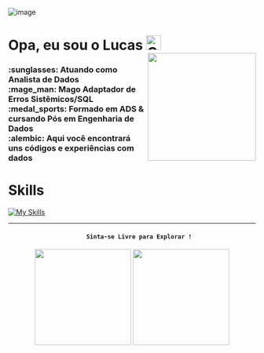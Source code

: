 ![image](https://images-wixmp-ed30a86b8c4ca887773594c2.wixmp.com/f/12cbe8a4-f55c-4b40-85bb-d8e1405e7b84/dfqjecr-c9d52b93-86e6-4a1d-8724-fef82b06e089.gif?token=eyJ0eXAiOiJKV1QiLCJhbGciOiJIUzI1NiJ9.eyJzdWIiOiJ1cm46YXBwOjdlMGQxODg5ODIyNjQzNzNhNWYwZDQxNWVhMGQyNmUwIiwiaXNzIjoidXJuOmFwcDo3ZTBkMTg4OTgyMjY0MzczYTVmMGQ0MTVlYTBkMjZlMCIsIm9iaiI6W1t7InBhdGgiOiJcL2ZcLzEyY2JlOGE0LWY1NWMtNGI0MC04NWJiLWQ4ZTE0MDVlN2I4NFwvZGZxamVjci1jOWQ1MmI5My04NmU2LTRhMWQtODcyNC1mZWY4MmIwNmUwODkuZ2lmIn1dXSwiYXVkIjpbInVybjpzZXJ2aWNlOmZpbGUuZG93bmxvYWQiXX0.a3pYSk16RhwahirDlirP3SvecIsZM6u1VP8sj3Fpk9M)

# Opa, eu sou o Lucas <img src="https://raw.githubusercontent.com/Tarikul-Islam-Anik/Animated-Fluent-Emojis/master/Emojis/Smilies/Cat%20with%20Wry%20Smile.png" alt="Cat with Wry Smile" width="30" height="30"/>

<img align="right" width="220px" style="margin-top: -20px;" src="https://i0.wp.com/metagalaxia.com.br/wp-content/uploads/2021/07/Optimized-Kobayashi-san-Chi-no-Maid-Dragon-S.jpg?fit=640%2C360&ssl=1"/>

<H3>
:sunglasses: Atuando como Analista de Dados<br /> 
:mage_man: Mago Adaptador de Erros Sistêmicos/SQL<br /> 
:medal_sports: Formado em ADS & cursando Pós em Engenharia de Dados<br />
:alembic: Aqui você encontrará uns códigos e experiências com dados<br />
</H3>

# Skills
[![My Skills](https://skillicons.dev/icons?i=anaconda,docker,git,gitlab,linux,mongodb,mysql,postgres,python,terraform)](https://skillicons.dev)

<hr>

<div align="center">
<H4>
   
        Sinta-se Livre para Explorar !
</H4>
</div>
        
<div align="center">
   <img height="196em" src="https://github-readme-stats.vercel.app/api?username=tonsatomicos&show_icons=true&theme=radical"/>
   <img height="196em" src="https://github-readme-stats.vercel.app/api/top-langs/?username=tonsatomicos&langs_count=5&theme=radical&count_private=true&hide=html"/>
</div>
